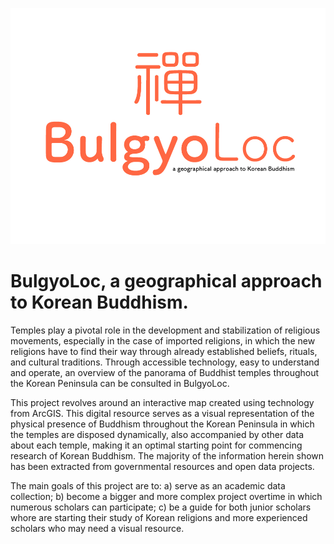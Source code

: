 ![BulgyoLocLogo](images/header.png)


# BulgyoLoc, a geographical approach to Korean Buddhism.

Temples play a pivotal role in the development and stabilization of religious movements, especially in the case of imported religions, in which the new religions have to find their way through already established beliefs, rituals, and cultural traditions. Through accessible technology, easy to understand and operate, an overview of the panorama of Buddhist temples throughout the Korean Peninsula can be consulted in BulgyoLoc. 

This project revolves around an interactive map created using technology from ArcGIS. This digital resource serves as a visual representation of the physical presence of Buddhism throughout the Korean Peninsula in which the temples are disposed dynamically, also accompanied by other data about each temple, making it an optimal starting point for commencing research of Korean Buddhism. The majority of the information herein shown has been extracted from governmental resources and open data projects.

The main goals of this project are to: a) serve as an academic data collection; b) become a bigger and more complex project overtime in which numerous scholars can participate; c) be a guide for both junior scholars whore are starting their study of Korean religions and more experienced scholars who may need a visual resource. 
